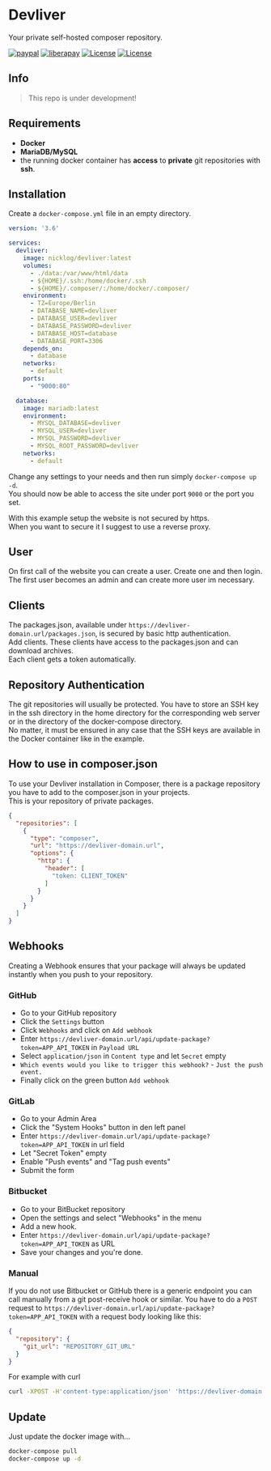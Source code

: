 # Devliver

Your private self-hosted composer repository.

[![paypal](https://img.shields.io/badge/Donate-Paypal-blue.svg)](http://paypal.me/nloges)
[![liberapay](https://img.shields.io/badge/Donate-Liberapay-yellow.svg)](https://liberapay.com/nicklog/donate)
[![License](https://img.shields.io/docker/cloud/build/nicklog/devliver.svg)](https://hub.docker.com/r/nicklog/devliver)
[![License](https://img.shields.io/github/license/nicklog/devliver.svg)](https://github.com/nicklog/devliver)

[comment]: <> ([![License]&#40;https://img.shields.io/docker/build/nicklog/devliver.svg&#41;]&#40;https://hub.docker.com/r/nicklog/devliver&#41;)

## Info

> This repo is under development!  

##  Requirements

* **Docker**
* **MariaDB/MySQL**
* the running docker container has **access** to **private** git repositories with **ssh**.

##  Installation

Create a `docker-compose.yml` file in an empty directory.

```yaml
version: '3.6'

services:
  devliver:
    image: nicklog/devliver:latest
    volumes:
      - ./data:/var/www/html/data
      - ${HOME}/.ssh:/home/docker/.ssh
      - ${HOME}/.composer/:/home/docker/.composer/
    environment:
      - TZ=Europe/Berlin
      - DATABASE_NAME=devliver
      - DATABASE_USER=devliver
      - DATABASE_PASSWORD=devliver
      - DATABASE_HOST=database
      - DATABASE_PORT=3306
    depends_on:
      - database
    networks:
      - default
    ports:
      - "9000:80"

  database:
    image: mariadb:latest
    environment:
      - MYSQL_DATABASE=devliver
      - MYSQL_USER=devliver
      - MYSQL_PASSWORD=devliver
      - MYSQL_ROOT_PASSWORD=devliver
    networks:
      - default
```
Change any settings to your needs and then run simply `docker-compose up -d`.  
You should now be able to access the site under port `9000` or the port you set.

With this example setup the website is not secured by https.  
When you want to secure it I suggest to use a reverse proxy.

## User

On first call of the website you can create a user. Create one and then login.  
The first user becomes an admin and can create more user im necessary.

## Clients

The packages.json, available under `https://devliver-domain.url/packages.json`, is secured by basic http authentication.  
Add clients. These clients have access to the packages.json and can download archives.  
Each client gets a token automatically. 

## Repository Authentication

The git repositories will usually be protected. 
You have to store an SSH key in the ssh directory in the home directory for the corresponding web server
or in the directory of the docker-compose directory.  
No matter, it must be ensured in any case that the SSH keys are available in the Docker container like in the example.

## How to use in composer.json 

To use your Devliver installation in Composer, there is a package repository you have to add to the composer.json in your projects.  
This is your repository of private packages.

```json
{
  "repositories": [
    {
      "type": "composer",
      "url": "https://devliver-domain.url",
      "options": {
        "http": {
          "header": [
            "token: CLIENT_TOKEN"
          ]
        }
      }
    }
  ]
}
```

## Webhooks

Creating a Webhook ensures that your package will always be updated instantly when you push to your repository.

### GitHub

- Go to your GitHub repository
- Click the `Settings` button
- Click `Webhooks` and click on `Add webhook`
- Enter `https://devliver-domain.url/api/update-package?token=APP_API_TOKEN` in `Payload URL`
- Select `application/json` in `Content type` and let `Secret` empty
- `Which events would you like to trigger this webhook?` - `Just the push event.`
- Finally click on the green button `Add webhook`

### GitLab

- Go to your Admin Area
- Click the "System Hooks" button in den left panel
- Enter `https://devliver-domain.url/api/update-package?token=APP_API_TOKEN` in url field
- Let "Secret Token" empty
- Enable "Push events" and "Tag push events"
- Submit the form

### Bitbucket

- Go to your BitBucket repository
- Open the settings and select "Webhooks" in the menu
- Add a new hook. 
- Enter `https://devliver-domain.url/api/update-package?token=APP_API_TOKEN` as URL
- Save your changes and you're done.

### Manual

If you do not use Bitbucket or GitHub there is a generic endpoint you can call manually from a git post-receive hook or similar.
You have to do a `POST` request to `https://devliver-domain.url/api/update-package?token=APP_API_TOKEN` with a request body looking like this: 

```json
{
  "repository": {
    "git_url": "REPOSITORY_GIT_URL"
  }
}
```

For example with curl

```bash
curl -XPOST -H'content-type:application/json' 'https://devliver-domain.url/api/update-package?token=APP_API_TOKEN' -d'{"repository":{"git_url":"REPOSITORY_GIT_URL"}}'
```

##  Update

Just update the docker image with...
```bash
docker-compose pull
docker-compose up -d
```
